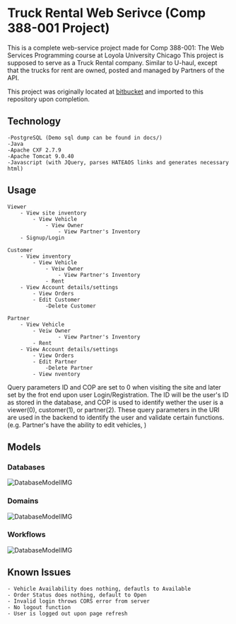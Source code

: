 # Truck Rental Web Serivce (Comp 388-001 Project)

This is a complete web-service project made for Comp 388-001: The Web Services Programming course at Loyola University Chicago
This project is supposed to serve as a Truck Rental company. Similar to U-haul, except that the trucks for rent are owned, 
posted and managed by Partners of the API.

This project was originally located at [bitbucket](https://bitbucket.org/ethomas14/comp333_433_truck_rental/src/master/) and imported to this repository upon completion.

## Technology

	-PostgreSQL (Demo sql dump can be found in docs/)
	-Java
	-Apache CXF 2.7.9
	-Apache Tomcat 9.0.40
	-Javascript (with JQuery, parses HATEAOS links and generates necessary html)

## Usage

	Viewer
		- View site inventory
			- View Vehicle
				- View Owner
					- View Partner's Inventory
		- Signup/Login

	Customer
		- View inventory
			- View Vehicle
				- Veiw Owner
					- View Partner's Inventory
				- Rent
		- View Account details/settings
			- View Orders
			- Edit Customer
				-Delete Customer

	Partner
		- View Vehicle
			- Veiw Owner
					- View Partner's Inventory
			- Rent
		- View Account details/settings
			- View Orders
			- Edit Partner
				-Delete Partner
			- View nventory


Query parameters ID and COP are set to 0 when visiting the site and later set by the frot end upon user Login/Registration.
The ID will be the user's ID as stored in the database, and COP is used to identify wether the user is a viewer(0), customer(1), or partner(2).
These query parameters in the URI are used in the backend to identify the user and validate certain functions. (e.g. Partner's have the ability to edit vehicles, )

## Models
### Databases
![DatabaseModelIMG](https://github.com/DavidGubala/Shipper/blob/master/docs/Database.png)
### Domains
![DatabaseModelIMG](https://github.com/DavidGubala/Shipper/blob/master/docs/Domains.png)
### Workflows
![DatabaseModelIMG](https://github.com/DavidGubala/Shipper/blob/master/docs/Workflows.png)

## Known Issues
	- Vehicle Availability does nothing, defautls to Available
	- Order Status does nothing, default to Open
	- Invalid login throws CORS error from server
	- No logout function
	- User is logged out upon page refresh
